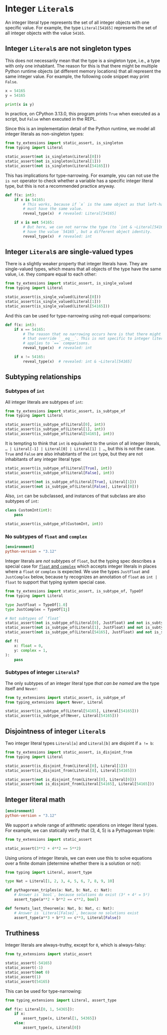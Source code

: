 # Integer `Literal`s

An integer literal type represents the set of all integer objects with one specific value. For
example, the type `Literal[54165]` represents the set of all integer objects with the value `54165`.

## Integer `Literal`s are not singleton types

This does not necessarily mean that the type is a singleton type, i.e., a type with only one
inhabitant. The reason for this is that there might be multiple Python runtime objects (at different
memory locations) that all represent the same integer value. For example, the following code snippet
may print `False`.

```py
x = 54165
y = 54165

print(x is y)
```

In practice, on CPython 3.13.0, this program prints `True` when executed as a script, but `False`
when executed in the REPL.

Since this is an implementation detail of the Python runtime, we model all integer literals as
non-singleton types:

```py
from ty_extensions import static_assert, is_singleton
from typing import Literal

static_assert(not is_singleton(Literal[0]))
static_assert(not is_singleton(Literal[1]))
static_assert(not is_singleton(Literal[54165]))
```

This has implications for type-narrowing. For example, you can not use the `is not` operator to
check whether a variable has a specific integer literal type, but this is not a recommended practice
anyway.

```py
def f(x: int):
    if x is 54165:
        # This works, because if `x` is the same object as that left-hand-side literal, then it
        # must have the same value.
        reveal_type(x)  # revealed: Literal[54165]

    if x is not 54165:
        # But here, we can not narrow the type (to `int & ~Literal[54165]`), because `x` might also
        # have the value `54165`, but a different object identity.
        reveal_type(x)  # revealed: int
```

## Integer `Literal`s are single-valued types

There is a slightly weaker property that integer literals have. They are single-valued types, which
means that all objects of the type have the same value, i.e. they compare equal to each other:

```py
from ty_extensions import static_assert, is_single_valued
from typing import Literal

static_assert(is_single_valued(Literal[0]))
static_assert(is_single_valued(Literal[1]))
static_assert(is_single_valued(Literal[54165]))
```

And this can be used for type-narrowing using not-equal comparisons:

```py
def f(x: int):
    if x == 54165:
        # The reason that no narrowing occurs here is that there might be subclasses of `int`
        # that override `__eq__`. This is not specific to integer literals though, and generally
        # applies to `==` comparisons.
        reveal_type(x)  # revealed: int

    if x != 54165:
        reveal_type(x)  # revealed: int & ~Literal[54165]
```

## Subtyping relationships

### Subtypes of `int`

All integer literals are subtypes of `int`:

```py
from ty_extensions import static_assert, is_subtype_of
from typing import Literal

static_assert(is_subtype_of(Literal[0], int))
static_assert(is_subtype_of(Literal[1], int))
static_assert(is_subtype_of(Literal[54165], int))
```

It is tempting to think that `int` is equivalent to the union of all integer literals,
`… | Literal[-1] | Literal[0] | Literal[1] | …`, but this is not the case. `True` and `False` are
also inhabitants of the `int` type, but they are not inhabitants of any integer literal type:

```py
static_assert(is_subtype_of(Literal[True], int))
static_assert(is_subtype_of(Literal[False], int))

static_assert(not is_subtype_of(Literal[True], Literal[1]))
static_assert(not is_subtype_of(Literal[False], Literal[0]))
```

Also, `int` can be subclassed, and instances of that subclass are also subtypes of `int`:

```py
class CustomInt(int):
    pass

static_assert(is_subtype_of(CustomInt, int))
```

### No subtypes of `float` and `complex`

```toml
[environment]
python-version = "3.12"
```

Integer literals are _not_ subtypes of `float`, but the typing spec describes a special case for
[`float` and `complex`] which accepts integer literals in places where a `float` or `complex` is
expected. We use the types `JustFloat` and `JustComplex` below, because ty recognizes an annotation
of `float` as `int | float` to support that typing system special case.

```py
from ty_extensions import static_assert, is_subtype_of, TypeOf
from typing import Literal

type JustFloat = TypeOf[1.0]
type JustComplex = TypeOf[1j]

# Not subtypes of `float`
static_assert(not is_subtype_of(Literal[0], JustFloat) and not is_subtype_of(Literal[0], JustComplex))
static_assert(not is_subtype_of(Literal[1], JustFloat) and not is_subtype_of(Literal[1], JustComplex))
static_assert(not is_subtype_of(Literal[54165], JustFloat) and not is_subtype_of(Literal[54165], JustComplex))

def f(
    x: float = 0,
    y: complex = 1,
):
    pass
```

### Subtypes of integer `Literal`s?

The only subtypes of an integer literal type _that can be named_ are the type itself and `Never`:

```py
from ty_extensions import static_assert, is_subtype_of
from typing_extensions import Never, Literal

static_assert(is_subtype_of(Literal[54165], Literal[54165]))
static_assert(is_subtype_of(Never, Literal[54165]))
```

## Disjointness of integer `Literal`s

Two integer literal types `Literal[a]` and `Literal[b]` are disjoint if `a != b`:

```py
from ty_extensions import static_assert, is_disjoint_from
from typing import Literal

static_assert(is_disjoint_from(Literal[0], Literal[1]))
static_assert(is_disjoint_from(Literal[0], Literal[54165]))

static_assert(not is_disjoint_from(Literal[0], Literal[0]))
static_assert(not is_disjoint_from(Literal[54165], Literal[54165]))
```

## Integer literal math

```toml
[environment]
python-version = "3.12"
```

We support a whole range of arithmetic operations on integer literal types. For example, we can
statically verify that (3, 4, 5) is a Pythagorean triple:

```py
from ty_extensions import static_assert

static_assert(3**2 + 4**2 == 5**2)
```

Using unions of integer literals, we can even use this to solve equations over a finite domain
(determine whether there is a solution or not):

```py
from typing import Literal, assert_type

type Nat = Literal[1, 2, 3, 4, 5, 6, 7, 8, 9, 10]

def pythagorean_triples(a: Nat, b: Nat, c: Nat):
    # Answer is `bool`, because solutions do exist (3² + 4² = 5²)
    assert_type(a**2 + b**2 == c**2, bool)

def fermats_last_theorem(a: Nat, b: Nat, c: Nat):
    # Answer is `Literal[False]`, because no solutions exist
    assert_type(a**3 + b**3 == c**3, Literal[False])
```

## Truthiness

Integer literals are always-truthy, except for `0`, which is always-falsy:

```py
from ty_extensions import static_assert

static_assert(-54165)
static_assert(-1)
static_assert(not 0)
static_assert(1)
static_assert(54165)
```

This can be used for type-narrowing:

```py
from typing_extensions import Literal, assert_type

def f(x: Literal[0, 1, 54365]):
    if x:
        assert_type(x, Literal[1, 54365])
    else:
        assert_type(x, Literal[0])
```

[`float` and `complex`]: https://typing.readthedocs.io/en/latest/spec/special-types.html#special-cases-for-float-and-complex
